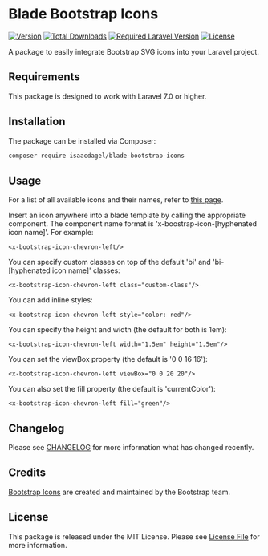 # Blade Bootstrap Icons

[![Version](https://img.shields.io/packagist/v/isaacdagel/blade-bootstrap-icons)](https://packagist.org/packages/isaacdagel/blade-bootstrap-icons)
[![Total Downloads](https://img.shields.io/packagist/dt/isaacdagel/blade-bootstrap-icons)](https://packagist.org/packages/isaacdagel/blade-bootstrap-icons)
[![Required Laravel Version](https://img.shields.io/badge/Laravel-%3E%3D7.0-red)](https://packagist.org/packages/isaacdagel/blade-bootstrap-icons)
[![License](https://img.shields.io/packagist/l/isaacdagel/blade-bootstrap-icons)](https://packagist.org/packages/isaacdagel/blade-bootstrap-icons)

A package to easily integrate Bootstrap SVG icons into your Laravel project.

## Requirements

This package is designed to work with Laravel 7.0 or higher.

## Installation

The package can be installed via Composer:

```bash
composer require isaacdagel/blade-bootstrap-icons
```

## Usage

For a list of all available icons and their names, refer to [this page](https://icons.getbootstrap.com/).

Insert an icon anywhere into a blade template by calling the appropriate component. The component name format is 'x-boostrap-icon-[hyphenated icon name]'. For example:

```blade
<x-bootstrap-icon-chevron-left/>
```

You can specify custom classes on top of the default 'bi' and 'bi-[hyphenated icon name]' classes:

```blade
<x-bootstrap-icon-chevron-left class="custom-class"/>
```

You can add inline styles:

```blade
<x-bootstrap-icon-chevron-left style="color: red"/>
```

You can specify the height and width (the default for both is 1em):

```blade
<x-bootstrap-icon-chevron-left width="1.5em" height="1.5em"/>
```

You can set the viewBox property (the default is '0 0 16 16'):

```blade
<x-bootstrap-icon-chevron-left viewBox="0 0 20 20"/>
```

You can also set the fill property (the default is 'currentColor'):

```blade
<x-bootstrap-icon-chevron-left fill="green"/>
```

## Changelog

Please see [CHANGELOG](CHANGELOG.md) for more information what has changed recently.

## Credits

[Bootstrap Icons](https://github.com/twbs/icons) are created and maintained by the Bootstrap team.

## License

This package is released under the MIT License. Please see [License File](LICENSE.md) for more information.
